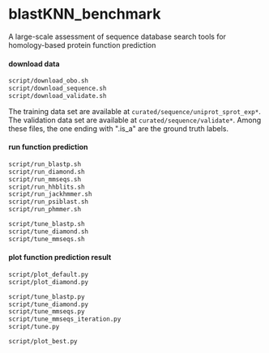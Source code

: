 # blastKNN_benchmark #

A large-scale assessment of sequence database search tools for homology-based protein function prediction

#### download data ####
```bash
script/download_obo.sh
script/download_sequence.sh
script/download_validate.sh
```

The training data set are available at
`` curated/sequence/uniprot_sprot_exp* ``.
The validation data set are available at
`` curated/sequence/validate* ``.
Among these files, the one ending with ".is_a" are the ground truth labels.

#### run function prediction ####
```bash
script/run_blastp.sh   
script/run_diamond.sh
script/run_mmseqs.sh
script/run_hhblits.sh
script/run_jackhmmer.sh
script/run_psiblast.sh
script/run_phmmer.sh

script/tune_blastp.sh
script/tune_diamond.sh
script/tune_mmseqs.sh
```

#### plot function prediction result ####
```bash
script/plot_default.py
script/plot_diamond.py

script/tune_blastp.py
script/tune_diamond.py
script/tune_mmseqs.py
script/tune_mmseqs_iteration.py
script/tune.py

script/plot_best.py
```
